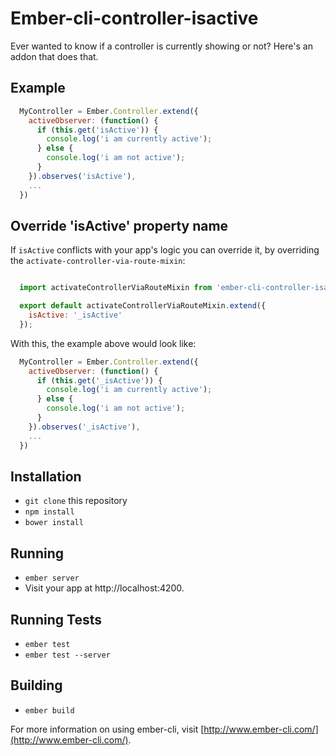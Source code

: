 # Ember-cli-controller-isactive

Ever wanted to know if a controller is currently showing or not? Here's an addon that does that.

## Example

```javascript
  MyController = Ember.Controller.extend({
    activeObserver: (function() {
      if (this.get('isActive')) {
        console.log('i am currently active');
      } else {
        console.log('i am not active');
      }
    }).observes('isActive'),
    ...
  })
```

## Override 'isActive' property name

If `isActive` conflicts with your app's logic you can override it, by overriding
the `activate-controller-via-route-mixin`:

```javascript

  import activateControllerViaRouteMixin from 'ember-cli-controller-isactive/mixins/activate-controller-via-route-mixin';

  export default activateControllerViaRouteMixin.extend({
    isActive: '_isActive'
  });
```

With this, the example above would look like:

```javascript
  MyController = Ember.Controller.extend({
    activeObserver: (function() {
      if (this.get('_isActive')) {
        console.log('i am currently active');
      } else {
        console.log('i am not active');
      }
    }).observes('_isActive'),
    ...
  })
```

## Installation

* `git clone` this repository
* `npm install`
* `bower install`

## Running

* `ember server`
* Visit your app at http://localhost:4200.


## Running Tests

* `ember test`
* `ember test --server`

## Building

* `ember build`

For more information on using ember-cli, visit [http://www.ember-cli.com/](http://www.ember-cli.com/).
